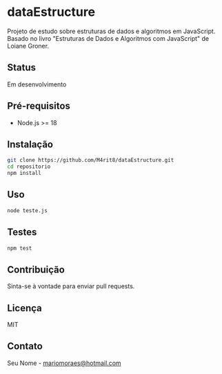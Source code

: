 # dataEstructure

Projeto de estudo sobre estruturas de dados e algoritmos em JavaScript. Basado no livro "Estruturas de Dados e Algoritmos com JavaScript" de Loiane Groner.

## Status
Em desenvolvimento

## Pré-requisitos
- Node.js >= 18

## Instalação
```sh
git clone https://github.com/M4rit8/dataEstructure.git
cd repositorio
npm install
```

## Uso
```sh
node teste.js
```

## Testes
```sh
npm test
```

## Contribuição
Sinta-se à vontade para enviar pull requests.

## Licença
MIT

## Contato
Seu Nome - mariomoraes@hotmail.com